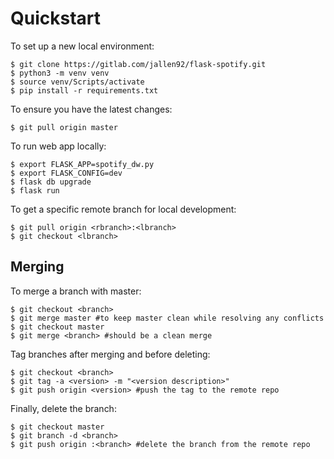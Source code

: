# Quickstart

To set up a new local environment:
```
$ git clone https://gitlab.com/jallen92/flask-spotify.git
$ python3 -m venv venv
$ source venv/Scripts/activate
$ pip install -r requirements.txt
```

To ensure you have the latest changes:
```
$ git pull origin master
```

To run web app locally:
```
$ export FLASK_APP=spotify_dw.py
$ export FLASK_CONFIG=dev
$ flask db upgrade
$ flask run
```

To get a specific remote branch for local development:
```
$ git pull origin <rbranch>:<lbranch> 
$ git checkout <lbranch>
```

## Merging

To merge a branch with master:
```
$ git checkout <branch>
$ git merge master #to keep master clean while resolving any conflicts
$ git checkout master
$ git merge <branch> #should be a clean merge
```

Tag branches after merging and before deleting:
```
$ git checkout <branch>
$ git tag -a <version> -m "<version description>"
$ git push origin <version> #push the tag to the remote repo
```

Finally, delete the branch:
```
$ git checkout master
$ git branch -d <branch>
$ git push origin :<branch> #delete the branch from the remote repo
```

